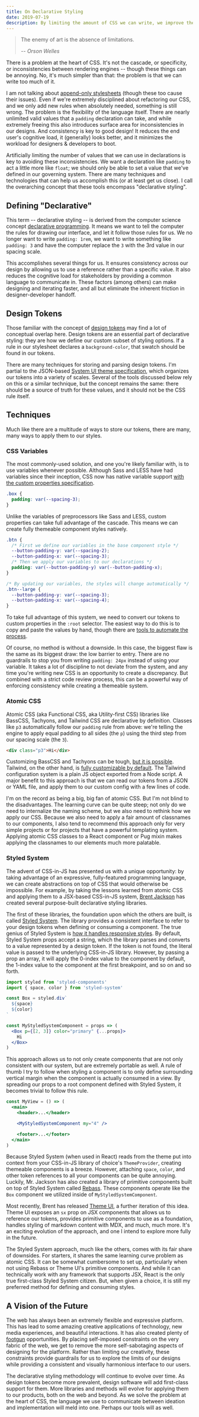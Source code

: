 ```yaml
---
title: On Declarative Styling
date: 2019-07-19
description: By limiting the amount of CSS we can write, we improve the quality of the CSS we do write.
---
```


> The enemy of art is the absence of limitations.
>
> <cite>-- Orson Welles</cite>

There is a problem at the heart of CSS. It's not the cascade, or specificity, or inconsistencies between rendering engines -- though these things can be annoying. No, it's much simpler than that: the problem is that we can write too much of it.

I am not talking about [append-only stylesheets](https://css-tricks.com/oh-no-stylesheet-grows-grows-grows-append-stylesheet-problem/) (though these too cause their issues). Even if we're extremely disciplined about refactoring our CSS, and we only add new rules when absolutely needed, something is still wrong. The problem is the flexibility of the language itself. There are nearly unlimited valid values that a `padding` declaration can take, and while extremely freeing this also introduces surface area for inconsistencies in our designs. And consistency is key to good design! It reduces the end user's cognitive load, it (generally) looks better, and it minimizes the workload for designers & developers to boot.

Artificially limiting the number of values that we can use in declarations is key to avoiding these inconsistencies. We want a declaration like `padding` to act a little more like `float`; we should only be able to set a value that we've defined in our governing system. There are many techniques and technologies that can help us accomplish this (or at least get us close). I call the overarching concept that these tools encompass "declarative styling".

## Defining "Declarative"

This term -- declarative styling -- is derived from the computer science concept [declarative programming](https://en.wikipedia.org/wiki/Declarative_programming). It means we want to tell the computer the rules for drawing our interface, and let it follow those rules for us. We no longer want to write `padding: 1rem`, we want to write something like `padding: 3` and have the computer replace the `3` with the 3rd value in our spacing scale.

This accomplishes several things for us. It ensures consistency across our design by allowing us to use a reference rather than a specific value. It also reduces the cognitive load for stakeholders by providing a common language to communicate in. These factors (among others) can make designing and iterating faster, and all but eliminate the inherent friction in designer-developer handoff.

## Design Tokens

Those familiar with the concept of [design tokens](https://css-tricks.com/what-are-design-tokens/) may find a lot of conceptual overlap here. Design tokens are an essential part of declarative styling: they are how we define our custom subset of styling options. If a rule in our stylesheet declares a `background-color`, that swatch should be found in our tokens.

There are many techniques for storing and parsing design tokens. I'm partial to the JSON-based [System UI theme specification](https://system-ui.com/theme), which organizes our tokens into a variety of scales. Several of the tools discussed below rely on this or a similar technique, but the concept remains the same: there should be a source of truth for these values, and it should not be the CSS rule itself.

## Techniques

Much like there are a multitude of ways to store our tokens, there are many, many ways to apply them to our styles.

### CSS Variables

The most commonly-used solution, and one you're likely familiar with, is to use variables whenever possible. Although Sass and LESS have had variables since their inception, CSS now has native variable support [with the custom properties specification](http://developer.mozilla.org/en-US/docs/Web/CSS/Using_CSS_custom_properties).

```css
.box {
  padding: var(--spacing-3);
}
```

Unlike the variables of preprocessors like Sass and LESS, custom properties can take full advantage of the cascade. This means we can create fully themeable component styles natively.

```css
.btn {
  /* First we define our variables in the base component style */
  --button-padding-y: var(--spacing-2);
  --button-padding-x: var(--spacing-3);
  /* Then we apply our variables to our declarations */
  padding: var(--button-padding-y) var(--button-padding-x);
}

/* By updating our variables, the styles will change automatically */
.btn--large {
  --button-padding-y: var(--spacing-3);
  --button-padding-x: var(--spacing-4);
}
```

To take full advantage of this system, we need to convert our tokens to custom properties in the `:root` selector. The easiest way to do this is to copy and paste the values by hand, though there are [tools to automate the process](https://github.com/salesforce-ux/theo).

Of course, no method is without a downside. In this case, the biggest flaw is the same as its biggest draw: the low barrier to entry. There are no guardrails to stop you from writing `padding: 24px` instead of using your variable. It takes a lot of discipline to not deviate from the system, and any time you're writing new CSS is an opportunity to create a discrepancy. But combined with a strict code review process, this can be a powerful way of enforcing consistency while creating a themeable system.

### Atomic CSS

Atomic CSS (aka Functional CSS, aka Utility-first CSS) libraries like BassCSS, Tachyons, and Tailwind CSS are declarative by definition. Classes like `p3` automatically follow our `padding` rule from above: we're telling the engine to apply equal padding to all sides (the `p`) using the third step from our spacing scale (the `3`).

```html
<div class="p3">Hi</div>
```

Customizing BassCSS and Tachyons can be tough, [but it is possible](/blog/customizing-tachyons/). Tailwind, on the other hand, is [fully customizable by default](https://tailwindcss.com/docs/configuration). The Tailwind configuration system is a plain JS object exported from a Node script. A major benefit to this approach is that we can read our tokens from a JSON or YAML file, and apply them to our custom config with a few lines of code.

I'm on the record as being a big, big fan of atomic CSS. But I'm not blind to the disadvantages. The learning curve can be quite steep; not only do we need to internalize the naming scheme, but we also need to rethink how we apply our CSS. Because we also need to apply a fair amount of classnames to our components, I also tend to recommend this approach only for very simple projects or for projects that have a powerful templating system. Applying atomic CSS classes to a React component or Pug mixin makes applying the classnames to our elements much more palatable.

### Styled System

The advent of CSS-in-JS has presented us with a unique opportunity: by taking advantage of an expressive, fully-featured programming language, we can create abstractions on top of CSS that would otherwise be impossible. For example, by taking the lessons learned from atomic CSS and applying them to a JSX-based CSS-in-JS system, [Brent Jackson](https://jxnblk.com/) has created several purpose-built declarative styling libraries.

The first of these libraries, the foundation upon which the others are built, is called [Styled System](https://styled-system.com/). The library provides a consistent interface to refer to your design tokens when defining or consuming a component. The true genius of Styled System is [how it handles responsive styles](https://styled-system.com/responsive-styles). By default, Styled System props accept a string, which the library parses and converts to a value represented by a design token. If the token is not found, the literal value is passed to the underlying CSS-in-JS library. However, by passing a prop an array, it will apply the 0-index value to the component by default, the 1-index value to the component at the first breakpoint, and so on and so forth.

```jsx
import styled from 'styled-components'
import { space, color } from 'styled-system'

const Box = styled.div`
  ${space}
  ${color}
`

const MyStyledSystemComponent = props => (
  <Box p={[2, 3]} color="primary" {...props}>
    Hi
  </Box>
)
```

This approach allows us to not only create components that are not only consistent with our system, but are extremely portable as well. A rule of thumb I try to follow when styling a component is to only define surrounding vertical margin when the component is actually consumed in a view. By spreading our props to a root component defined with Styled System, it becomes trivial to follow this rule.

```jsx
const MyView = () => (
  <main>
    <header>...</header>

    <MyStyledSystemComponent my="4" />

    <footer>...</footer>
  </main>
)
```

Because Styled System (when used in React) reads from the theme put into context from your CSS-in-JS library of choice's `ThemeProvider`, creating themeable components is a breeze. However, attaching `space`, `color`, and other token references to all your components can be quite annoying. Luckily, Mr. Jackson has also created a library of primitive components built on top of Styled System called [Rebass](https://rebassjs.org/). These components operate like the `Box` component we utilized inside of `MyStyledSystemComponent`.

Most recently, Brent has released [Theme UI](https://theme-ui.com/), a further iteration of this idea. Theme UI exposes an `sx` prop on JSX components that allows us to reference our tokens, provides primitive components to use as a foundation, handles styling of markdown content with MDX, and much, much more. It's an exciting evolution of the approach, and one I intend to explore more fully in the future.

The Styled System approach, much like the others, comes with its fair share of downsides. For starters, it shares the same learning curve problem as atomic CSS. It can be somewhat cumbersome to set up, particularly when not using Rebass or Theme UI's primitive components. And while it can technically work with any framework that supports JSX, React is the only true first-class Styled System citizen. But, when given a choice, it is still my preferred method for defining and consuming styles.

## A Vision of the Future

The web has always been an extremely flexible and expressive platform. This has lead to some amazing creative applications of technology, new media experiences, and beautiful interactions. It has also created plenty of [footgun](https://en.wiktionary.org/wiki/footgun) opportunities. By placing self-imposed constraints on the very fabric of the web, we get to remove the more self-sabotaging aspects of designing for the platform. Rather than limiting our creativity, these constraints provide guardrails for us to explore the limits of our designs while providing a consistent and visually harmonious interface to our users.

The declarative styling methodology will continue to evolve over time. As design tokens become more prevalent, design software will add first-class support for them. More libraries and methods will evolve for applying them to our products, both on the web and beyond. As we solve the problem at the heart of CSS, the language we use to communicate between ideation and implementation will meld into one. Perhaps our tools will as well.
